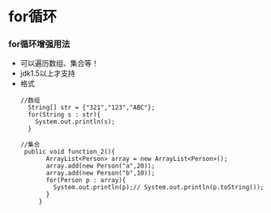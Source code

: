 # for循环
### for循环增强用法
* 可以遍历数组、集合等！
* jdk1.5以上才支持
* 格式
   ```
   //数组
     String[] str = {"321","123","ABC"};
     for(String s : str){
       System.out.println(s);
     }
   ```
   ```
   //集合
    public void function_2(){
          ArrayList<Person> array = new ArrayList<Person>();
          array.add(new Person("a",20));
          array.add(new Person("b",10));
          for(Person p : array){
            System.out.println(p);// System.out.println(p.toString());
          }
        }
   ```